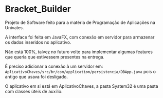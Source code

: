 # Bracket_Builder

Projeto de Software feito para a matéria de Programação de Aplicações na Univates.

A interface foi feita em JavaFX, com conexão em servidor para armazenar os dados inseridos no aplicativo.

Não está 100%, talvez no futuro volte para implementar algumas features que queria que estivessem presentes na entrega.

É preciso adicionar a conexão à um servidor em: ```AplicativoChaves/src/br/com/application/persistencia/DBApp.java``` pois o antigo que usava foi desligado.

O aplicativo em si está em AplicativoChaves, a pasta System32 é uma pasta com classes úteis de auxílio.
